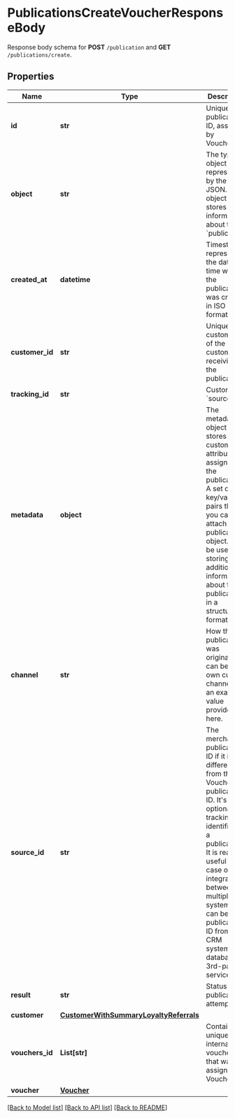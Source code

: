 # PublicationsCreateVoucherResponseBody

Response body schema for **POST** `/publication` and **GET** `/publications/create`.

## Properties
Name | Type | Description | Notes
------------ | ------------- | ------------- | -------------
**id** | **str** | Unique publication ID, assigned by Voucherify. | 
**object** | **str** | The type of object represented by the JSON. This object stores information about the &#x60;publication&#x60;. | [default to 'publication']
**created_at** | **datetime** | Timestamp representing the date and time when the publication was created in ISO 8601 format. | 
**customer_id** | **str** | Unique customer ID of the customer receiving the publication. | 
**tracking_id** | **str** | Customer&#39;s &#x60;source_id&#x60;. | [optional] 
**metadata** | **object** | The metadata object stores all custom attributes assigned to the publication. A set of key/value pairs that you can attach to a publication object. It can be useful for storing additional information about the publication in a structured format. | 
**channel** | **str** | How the publication was originated. It can be your own custom channel or an example value provided here. | [default to 'API']
**source_id** | **str** | The merchant’s publication ID if it is different from the Voucherify publication ID. It&#39;s an optional tracking identifier of a publication. It is really useful in case of an integration between multiple systems. It can be a publication ID from a CRM system, database or 3rd-party service.  | [optional] 
**result** | **str** | Status of the publication attempt. | [default to 'SUCCESS']
**customer** | [**CustomerWithSummaryLoyaltyReferrals**](CustomerWithSummaryLoyaltyReferrals.md) |  | 
**vouchers_id** | **List[str]** | Contains the unique internal voucher ID that was assigned by Voucherify. | 
**voucher** | [**Voucher**](Voucher.md) |  | 

[[Back to Model list]](../README.md#documentation-for-models) [[Back to API list]](../README.md#documentation-for-api-endpoints) [[Back to README]](../README.md)



